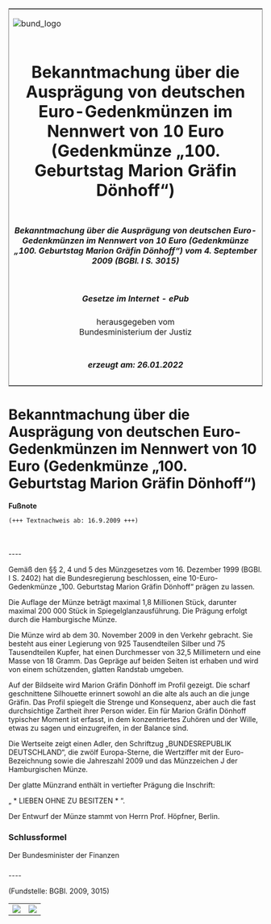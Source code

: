 <span id="DECKBLATT.html"></span>

<table border="0" frame="border" width="100%">

<tr valign="top">

<td align="left">

![bund\_logo](BfJ_2021_Web_de_de.gif)

</td>

<td align="right">

 

</td>

</tr>

<tr align="center" valign="middle">

<td colspan="2">

# Bekanntmachung über die Ausprägung von deutschen Euro-Gedenkmünzen im Nennwert von 10 Euro (Gedenkmünze „100. Geburtstag Marion Gräfin Dönhoff“)

</td>

</tr>

<tr align="center" valign="middle">

<td colspan="2">

##### Bekanntmachung über die Ausprägung von deutschen Euro-Gedenkmünzen im Nennwert von 10 Euro (Gedenkmünze „100. Geburtstag Marion Gräfin Dönhoff“) vom 4. September 2009 (BGBl. I S. 3015)

</td>

</tr>

<tr align="center" valign="middle">

<td colspan="2">

  
  

##### Gesetze im Internet - ePub  
  
herausgegeben vom  
Bundesministerium der Justiz

</td>

</tr>

<tr align="center" valign="bottom">

<td colspan="2">

  
  

##### erzeugt am: 26.01.2022

</td>

</tr>

</table>

<span id="BJNR301500009.html"></span>

# Bekanntmachung über die Ausprägung von deutschen Euro-Gedenkmünzen im Nennwert von 10 Euro (Gedenkmünze „100. Geburtstag Marion Gräfin Dönhoff“)

<div>

  
**Fußnote**

<div class="jnhtml">

<div>

<div class="jurAbsatz">

  

``` 
(+++ Textnachweis ab: 16.9.2009 +++)

 
```

</div>

</div>

</div>

</div>

<span id="BJNR301500009BJNE000100000.html"></span>

###   
\----

<div>

<div class="jnhtml">

<div>

<div class="jurAbsatz">

Gemäß den §§ 2, 4 und 5 des Münzgesetzes vom 16. Dezember 1999 (BGBl. I
S. 2402) hat die Bundesregierung beschlossen, eine 10-Euro-Gedenkmünze
„100. Geburtstag Marion Gräfin Dönhoff“ prägen zu lassen.

</div>

<div class="jurAbsatz">

Die Auflage der Münze beträgt maximal 1,8 Millionen Stück, darunter
maximal 200 000 Stück in Spiegelglanzausführung. Die Prägung erfolgt
durch die Hamburgische Münze.

</div>

<div class="jurAbsatz">

Die Münze wird ab dem 30. November 2009 in den Verkehr gebracht. Sie
besteht aus einer Legierung von 925 Tausendteilen Silber und 75
Tausendteilen Kupfer, hat einen Durchmesser von 32,5 Millimetern und
eine Masse von 18 Gramm. Das Gepräge auf beiden Seiten ist erhaben und
wird von einem schützenden, glatten Randstab umgeben.

</div>

<div class="jurAbsatz">

Auf der Bildseite wird Marion Gräfin Dönhoff im Profil gezeigt. Die
scharf geschnittene Silhouette erinnert sowohl an die alte als auch an
die junge Gräfin. Das Profil spiegelt die Strenge und Konsequenz, aber
auch die fast durchsichtige Zartheit ihrer Person wider. Ein für Marion
Gräfin Dönhoff typischer Moment ist erfasst, in dem konzentriertes
Zuhören und der Wille, etwas zu sagen und einzugreifen, in der Balance
sind.

</div>

<div class="jurAbsatz">

Die Wertseite zeigt einen Adler, den Schriftzug „BUNDESREPUBLIK
DEUTSCHLAND“, die zwölf Europa-Sterne, die Wertziffer mit der
Euro-Bezeichnung sowie die Jahreszahl 2009 und das Münzzeichen J der
Hamburgischen Münze.

</div>

<div class="jurAbsatz">

Der glatte Münzrand enthält in vertiefter Prägung die Inschrift:

</div>

<div class="jurAbsatz">

„ \* LIEBEN OHNE ZU BESITZEN \* “.

</div>

<div class="jurAbsatz">

Der Entwurf der Münze stammt von Herrn Prof. Höpfner, Berlin.

</div>

</div>

</div>

</div>

<span id="BJNR301500009BJNE000200000.html"></span>

### Schlussformel  

<div>

<div class="jnhtml">

<div>

<div class="jurAbsatz">

<span class="SP">Der Bundesminister der Finanzen</span>

</div>

</div>

</div>

</div>

<span id="BJNR301500009BJNE000300000.html"></span>

###   
\----

<div>

<div class="jnhtml">

<div>

<div class="kommentar_Fundstelle">

(Fundstelle: BGBl. 2009, 3015)

</div>

  

|                                   |                                   |
| :-------------------------------- | :-------------------------------- |
| ![](bgbl1_2009_j3015-1_0010.jpeg) | ![](bgbl1_2009_j3015-1_0020.jpeg) |

</div>

</div>

</div>
